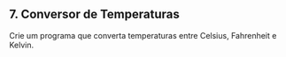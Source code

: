 ## 7. Conversor de Temperaturas

Crie um programa que converta temperaturas entre Celsius, Fahrenheit e Kelvin.
